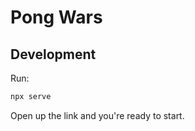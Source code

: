 # Pong Wars


## Development

Run:

```sh
npx serve
```

Open up the link and you're ready to start.
